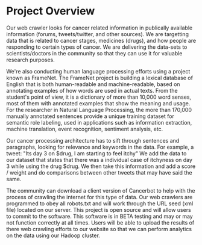 Project Overview
================

Our web crawler looks for cancer related information in publically available information (forums, tweets/twitter, and other sources). We are targetting data that is related to cancer stages, medicines (drugs), and how people are responding to certain types of cancer. We are delivering the data-sets to scientists/doctors in the community so that they can use it for valuable research purposes.

We're also conducting human language processing efforts using a project known as FrameNet. The FrameNet project is building a lexical database of English that is both human-readable and machine-readable, based on annotating examples of how words are used in actual texts. From the student's point of view, it is a dictionary of more than 10,000 word senses, most of them with annotated examples that show the meaning and usage. For the researcher in Natural Language Processing, the more than 170,000 manually annotated sentences provide a unique training dataset for semantic role labeling, used in applications such as information extraction, machine translation, event recognition, sentiment analysis, etc.

Our cancer processing architecture has to sift through sentences and paragraphs, looking for relevance and keywords in the data. For example, a tweet: "Its day 3 on $drug, I am starting to feel itchy" We add the data to our dataset that states that there was a individual case of itchyness on day 3 while using the drug $drug. We then take this information and add a score / weight and do comparisons between other tweets that may have said the same.

The community can download a client version of Cancerbot to help with the process of crawling the internet for this type of data. Our web crawlers are programmed to obey all robots.txt and will work through the URL seed (xml file) located on our server. This project is open source and will allow users to commit to the software. This software is in BETA testing and may or may not function correctly at all times. Users will be able to upload the results of there web crawling efforts to our website so that we can perform analytics on the data using our Hadoop cluster. 
